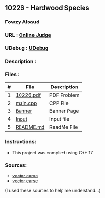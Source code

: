 
## 10226 - Hardwood Species
### Fowzy Alsaud
### URL     :   <a href="https://onlinejudge.org/index.php?option=onlinejudge&Itemid=8&page=show_problem&problem=1167">Online Judge</a>
### UDebug  :   <a href="https://www.udebug.com/UVa/10226">UDebug</a>
### Description    :


### Files  :
|   #   | File     | Description                      |
| :---: | -------- | -------------------------------- |
|   1   | [10226.pdf](10226.pdf)</a> | PDF Problem |
|   2   | [main.cpp](main.cpp)</a> | CPP File |
|   3   | [Banner](Banner)</a> | Banner Page |
|   4   | [Input](input)</a> | Input file |
|   5   | [README.md](README.md)</a> | ReadMe File |

### Instructions:
- This project was complied using C++ 17

### Sources:
- <a href="#">vector earse</a>
- <a href="#">vector earse</a>


(I used these sources to help me understand...)
